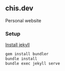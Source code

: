 ## chis.dev

Personal website

### Setup

[Install jekyll](https://jekyllrb.com/docs/installation)

```bash
gem install bundler
bundle install
bundle exec jekyll serve
```